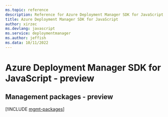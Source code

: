 ```yaml
---
ms.topic: reference
description: Reference for Azure Deployment Manager SDK for JavaScript
title: Azure Deployment Manager SDK for JavaScript
author: xirzec
ms.devlang: javascript
ms.service: deploymentmanager
ms.author: jeffish
ms.data: 10/11/2022
---
```

# Azure Deployment Manager SDK for JavaScript - preview

## Management packages - preview
[!INCLUDE [mgmt-packages](deployment-manager-mgmt-index.md)]